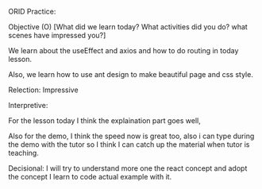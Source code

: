 ORID Practice:

Objective (O) [What did we learn today? What activities did you do? what scenes have impressed you?]

We learn about the useEffect and axios and how to do routing in today lesson.

Also, we learn how to use ant design to make beautiful page and css style.

Relection: Impressive

Interpretive:

For the lesson today I think the explaination part goes well, 

Also for the demo, I think the speed now is great too, also i can type during the demo with the tutor so I think I can catch up the material when tutor is teaching.

Decisional: 
I will try to understand more one the react concept and adopt the concept I learn to code actual example with it.